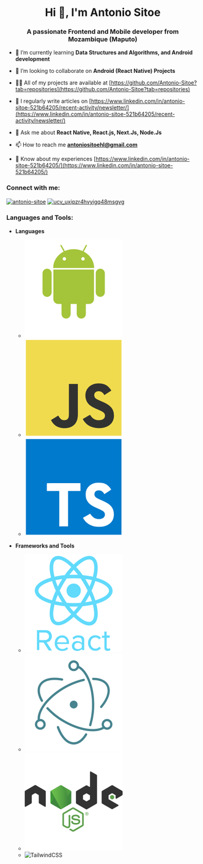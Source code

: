 <h1 align="center">Hi 👋, I'm Antonio Sitoe</h1>
<h3 align="center">A passionate Frontend and Mobile developer from Mozambique (Maputo)</h3>

- 🌱 I’m currently learning **Data Structures and Algorithms, and Android development**

- 👯 I’m looking to collaborate on **Android (React Native) Projects**

- 👨‍💻 All of my projects are available at [https://github.com/Antonio-Sitoe?tab=repositories](https://github.com/Antonio-Sitoe?tab=repositories)

- 📝 I regularly write articles on [https://www.linkedin.com/in/antonio-sitoe-521b64205/recent-activity/newsletter/](https://www.linkedin.com/in/antonio-sitoe-521b64205/recent-activity/newsletter/)

- 💬 Ask me about **React Native, React.js, Next.Js, Node.Js**

- 📫 How to reach me **antoniositoehl@gmail.com**

- 📄 Know about my experiences [https://www.linkedin.com/in/antonio-sitoe-521b64205/](https://www.linkedin.com/in/antonio-sitoe-521b64205/)

<h3 align="left">Connect with me:</h3>
<p align="left">
<a href="https://linkedin.com/in/antonio-sitoe" target="blank"><img align="center" src="https://raw.githubusercontent.com/rahuldkjain/github-profile-readme-generator/master/src/images/icons/Social/linked-in-alt.svg" alt="antonio-sitoe" height="30" width="40" /></a>
<a href="https://www.youtube.com/c/ucv_uxipzr4hvyigq48msgvg" target="blank"><img align="center" src="https://raw.githubusercontent.com/rahuldkjain/github-profile-readme-generator/master/src/images/icons/Social/youtube.svg" alt="ucv_uxipzr4hvyigq48msgvg" height="30" width="40" /></a>
</p>

### Languages and Tools:

- **Languages**
  - ![Android](https://raw.githubusercontent.com/devicons/devicon/master/icons/android/android-original-wordmark.svg)
  - ![JavaScript](https://raw.githubusercontent.com/devicons/devicon/master/icons/javascript/javascript-original.svg)
  - ![TypeScript](https://raw.githubusercontent.com/devicons/devicon/master/icons/typescript/typescript-original.svg)

- **Frameworks and Tools**
  - ![React](https://raw.githubusercontent.com/devicons/devicon/master/icons/react/react-original-wordmark.svg)
  - ![Electron](https://raw.githubusercontent.com/devicons/devicon/master/icons/electron/electron-original.svg)
  - ![Node.js](https://raw.githubusercontent.com/devicons/devicon/master/icons/nodejs/nodejs-original-wordmark.svg)
  - ![TailwindCSS](https://www.vectorlogo.zone/logos/tailwindcss/tailwindcss-icon.svg)
